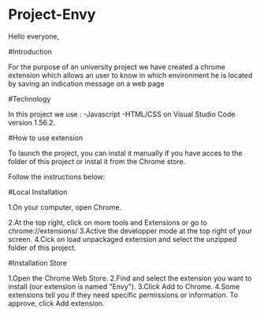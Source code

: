# Project-Envy

Hello everyone,

#Introduction

For the purpose of an university project we have created a chrome extension which allows an user to know in which environment he is located by saving an indication message on a web page

#Technology

In this project we use :
-Javascript
-HTML/CSS
on Visual Studio Code version 1.56.2.


#How to use extension

To launch the project, you can instal it manually if you have acces to the folder of this project or instal it from the Chrome store.

Follow the instructions below:

#Local Installation

1.On your computer, open Chrome.

2.At the top right, click on more tools and Extensions or go to chrome://extensions/
3.Active the developper mode at the top right of your screen.
4.Cick on load unpackaged extension and select the unzipped folder of this project.

#Installation Store

1.Open the Chrome Web Store.
2.Find and select the extension you want to install (our extension is named "Envy").
3.Click Add to Chrome.
4.Some extensions tell you if they need specific permissions or information. To approve, click Add extension.


   
